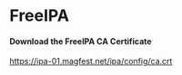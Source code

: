 # FreeIPA

<div class="bs-callout bs-callout-info">
  <h4>Download the FreeIPA CA Certificate</h4>
  <a href="https://ipa-01.magfest.net/ipa/config/ca.crt">https://ipa-01.magfest.net/ipa/config/ca.crt</a>
</div>
